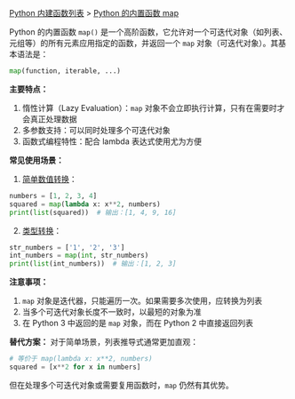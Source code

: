 [Python 内建函数列表](https://xplanc.org/primers/document/zh/02.Python/99.API%20%E5%B8%AE%E5%8A%A9%E6%89%8B%E5%86%8C/00.%E5%86%85%E5%BB%BA%E5%87%BD%E6%95%B0.md) > [Python 的内置函数 map](https://xplanc.org/primers/document/zh/02.Python/EX.%E5%86%85%E5%BB%BA%E5%87%BD%E6%95%B0/EX.map.md)

Python 的内置函数 `map()` 是一个高阶函数，它允许对一个可迭代对象（如列表、元组等）的所有元素应用指定的函数，并返回一个 `map` 对象（可迭代对象）。其基本语法是：

```python
map(function, iterable, ...)
```

**主要特点：**
1. 惰性计算（Lazy Evaluation）：`map` 对象不会立即执行计算，只有在需要时才会真正处理数据
2. 多参数支持：可以同时处理多个可迭代对象
3. 函数式编程特性：配合 lambda 表达式使用尤为方便

**常见使用场景：**

1. [简单数值转换](https://xplanc.org/shift/?lang=python&code=bnVtYmVycyUyMCUzRCUyMCU1QjElMkMlMjAyJTJDJTIwMyUyQyUyMDQlNUQlMEFzcXVhcmVkJTIwJTNEJTIwbWFwKGxhbWJkYSUyMHglM0ElMjB4KioyJTJDJTIwbnVtYmVycyklMEFwcmludChsaXN0KHNxdWFyZWQpKSUyMCUyMCUyMyUyMCVFOCVCRSU5MyVFNSU4NyVCQSVFRiVCQyU5QSU1QjElMkMlMjA0JTJDJTIwOSUyQyUyMDE2JTVE)：
```python
numbers = [1, 2, 3, 4]
squared = map(lambda x: x**2, numbers)
print(list(squared))  # 输出：[1, 4, 9, 16]
```

2. [类型转换](https://xplanc.org/shift/?lang=python&code=c3RyX251bWJlcnMlMjAlM0QlMjAlNUInMSclMkMlMjAnMiclMkMlMjAnMyclNUQlMEFpbnRfbnVtYmVycyUyMCUzRCUyMG1hcChpbnQlMkMlMjBzdHJfbnVtYmVycyklMEFwcmludChsaXN0KGludF9udW1iZXJzKSklMjAlMjAlMjMlMjAlRTglQkUlOTMlRTUlODclQkElRUYlQkMlOUElNUIxJTJDJTIwMiUyQyUyMDMlNUQ%3D)：
```python
str_numbers = ['1', '2', '3']
int_numbers = map(int, str_numbers)
print(list(int_numbers))  # 输出：[1, 2, 3]
```

**注意事项：**
1. `map` 对象是迭代器，只能遍历一次。如果需要多次使用，应转换为列表
2. 当多个可迭代对象长度不一致时，以最短的对象为准
3. 在 Python 3 中返回的是 `map` 对象，而在 Python 2 中直接返回列表

**替代方案：**
对于简单场景，列表推导式通常更加直观：
```python
# 等价于 map(lambda x: x**2, numbers)
squared = [x**2 for x in numbers]
```

但在处理多个可迭代对象或需要复用函数时，`map` 仍然有其优势。
